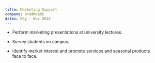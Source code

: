 ```yaml
---
title: Marketing Support
company: GradReady
dates: May - Nov 2018
---
```


- Perform marketing presentations at university lectures.

- Survey students on campus.

- Identify market interest and promote services and seasonal products face to face.
